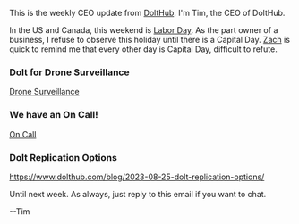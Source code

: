 This is the weekly CEO update from [DoltHub](https://www.dolthub.com/). I'm Tim, the CEO of DoltHub. 

In the US and Canada, this weekend is [Labor Day](https://en.wikipedia.org/wiki/Labour_Day). As the part owner of a business, I refuse to observe this holiday until there is a Capital Day. [Zach](https://www.dolthub.com/team#zach) is quick to remind me that every other day is Capital Day, difficult to refute.

### Dolt for Drone Surveillance

[Drone Surveillance](https://www.dolthub.com/blog/2023-08-28-dolt-for-drones/)

### We have an On Call!

[On Call](https://www.dolthub.com/blog/2023-08-30-how-to-create-automated-paging-on-call-at-your-startup/)

### Dolt Replication Options

https://www.dolthub.com/blog/2023-08-25-dolt-replication-options/

Until next week. As always, just reply to this email if you want to chat.

--Tim
